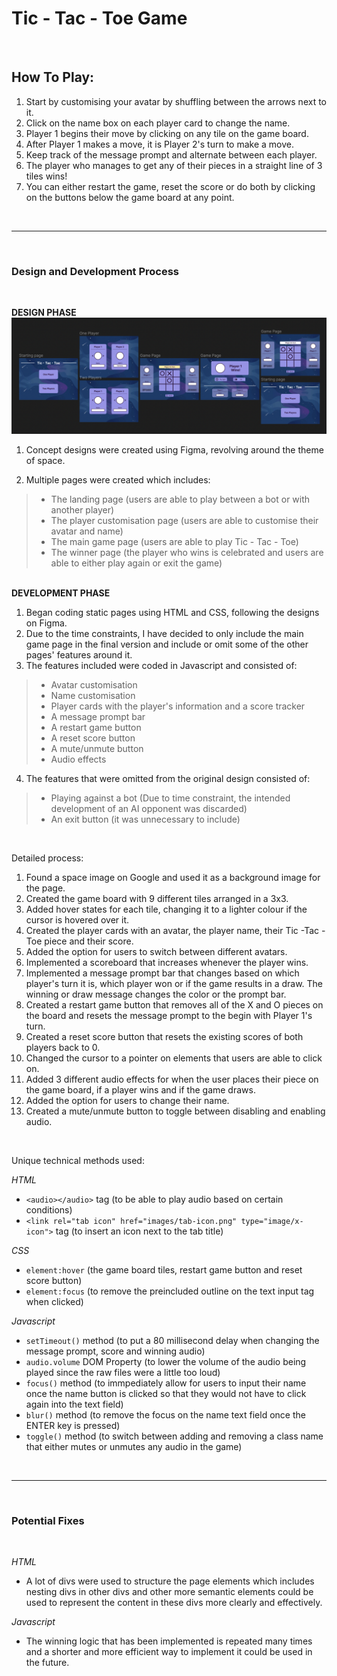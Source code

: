 # Tic - Tac - Toe Game
&nbsp; 
## How To Play:
1. Start by customising your avatar by shuffling between the arrows next to it.
2. Click on the name box on each player card to change the name.
3. Player 1 begins their move by clicking on any tile on the game board.
4. After Player 1 makes a move, it is Player 2's turn to make a move.
5. Keep track of the message prompt and alternate between each player.
6. The player who manages to get any of their pieces in a straight line of 3 tiles wins!
7. You can either restart the game, reset the score or do both by clicking on the buttons below the game board at any point.

&nbsp; 

---
&nbsp; 
### Design and Development Process
&nbsp;  

**DESIGN PHASE**
![Design in Figma](images/figma-design.png)

1. Concept designs were created using Figma, revolving around the theme of space.

2.  Multiple pages were created which includes:
> - The landing page (users are able to play between a bot or with another player)
> - The player customisation page (users are able to customise their avatar and name)
> - The main game page (users are able to play Tic - Tac - Toe)
> - The winner page (the player who wins is celebrated and users are able to either play again or exit the game)

&nbsp;  
**DEVELOPMENT PHASE**

1. Began coding static pages using HTML and CSS, following the designs on Figma.
2. Due to the time constraints, I have decided to only include the main game page in the final version and include or omit some of the other pages' features around it.
3. The features included were coded in Javascript and consisted of:
> - Avatar customisation 
> - Name customisation
> - Player cards with the player's information and a score tracker 
> - A message prompt bar 
> - A restart game button 
> - A reset score button
> - A mute/unmute button 
> - Audio effects

4. The features that were omitted from the original design consisted of:
> - Playing against a bot (Due to time constraint, the intended development of an AI opponent was discarded)
> - An exit button (it was unnecessary to include)

&nbsp; 

Detailed process:

1. Found a space image on Google and used it as a background image for the page.
2. Created the game board with 9 different tiles arranged in a 3x3.
3. Added hover states for each tile, changing it to a lighter colour if the cursor is hovered over it.
4. Created the player cards with an avatar, the player name, their Tic -Tac -Toe piece and their score.
5. Added the option for users to switch between different avatars.
6. Implemented a scoreboard that increases whenever the player wins.
7. Implemented a message prompt bar that changes based on which player's turn it is, which player won or if the game results in a draw. The winning or draw message changes the color or the prompt bar.
8. Created a restart game button that removes all of the X and O pieces on the board and resets the message prompt to the begin with Player 1's turn.
9. Created a reset score button that resets the existing scores of both players back to 0.
10. Changed the cursor to a pointer on elements that users are able to click on.
11. Added 3 different audio effects for when the user places their piece on the game board, if a player wins and if the game draws.
12. Added the option for users to change their name.
13. Created a mute/unmute button to toggle between disabling and enabling audio.

&nbsp; 

Unique technical methods used:

*HTML*
- `<audio></audio>` tag (to be able to play audio based on certain conditions)
- `<link rel="tab icon" href="images/tab-icon.png" type="image/x-icon">` tag (to insert an icon next to the tab title)

*CSS*
- `element:hover` (the game board tiles, restart game button and reset score button)
- `element:focus` (to remove the preincluded outline on the text input tag when clicked)

*Javascript*
- `setTimeout()` method (to put a 80 millisecond delay when changing the message prompt, score and winning audio)
- `audio.volume` DOM Property (to lower the volume of the audio being played since the raw files were a little too loud)
- `focus()` method (to immpediately allow for users to input their name once the name button is clicked so that they would not have to click again into the text field)
- `blur()` method (to remove the focus on the name text field once the ENTER key is pressed)
- `toggle()` method (to switch between adding and removing a class name that either mutes or unmutes any audio in the game)

&nbsp; 

---
&nbsp; 
### Potential Fixes
&nbsp; 

*HTML*
- A lot of divs were used to structure the page elements which includes nesting divs in other divs and other more semantic elements could be used to represent the content in these divs more clearly and effectively.

*Javascript*
-  The winning logic that has been implemented is repeated many times and a shorter and more efficient way to implement it could be used in the future.
